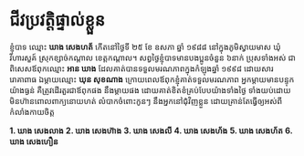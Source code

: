 # ជីវប្រវត្តិផ្ទាល់ខ្លួន

ខ្ញុំបាទ ឈ្មោះ **ឃាង សេងហត័** កើតនៅថ្ងៃទី ២៥ ខែ ឧសភា ឆ្នាំ ១៩៨៨ នៅក្នុងភូមិស្វាយមាស ឃុំវិហារសួគ៍ ស្រុកខ្សាច់កណ្តាល ខេត្តកណ្តាល។ សព្វថ្ងៃខ្ញុំបាទមានបងប្អូនចំនួន ៦នាក់ ប្រុសទាំងអស់ ជាពិសេសឪពុកឈ្មោះ **អាន ឃាង** ដែលគាត់បានទទួលមរណភាពក្នុងកំឡុងឆ្នាំ ១៩៩៨ ដោយសាររោគាពាធ ឯម្តាយឈ្មោះ **ឃុន សុខណាង** ក្រោយពេលឪពុកខ្ញុំគាត់ទទួលមរណភាព អ្នកម្តាយមានបន្ទុកយ៉ាងធ្ងន់ គឺត្រូវដើរតួរជាឪពុកផង នឹងម្តាយផង ដោយគាត់ខិតខំគ្រប់បែបយ៉ាងទាំងថ្ងៃ ទាំងយប់ដោយមិនហ៊ានពោលពាក្យនោយហត់ លំបាកចំពោះកូនៗ នឹងអ្នកនៅជុំវិញខ្លួន ដោយគ្រាន់តែធ្វើឲ្យអស់ពីកំលាំងកាយចិត្ត

**1. ឃាង សេងលាង**
**2. ឃាង សេងហ៊ាង**
**3. ឃាង សេងលី**
**4. ឃាង សេងហ័ង**
**5. ឃាង សេងហ័ត**
**6. ឃាង សេងហឿន**